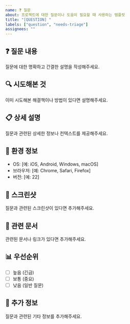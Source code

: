 ```yaml
---
name: ❓ 질문
about: 프로젝트에 대한 질문이나 도움이 필요할 때 사용하는 템플릿
title: "[QUESTION] "
labels: ["question", "needs-triage"]
assignees: ""
---
```


## ❓ 질문 내용

질문에 대한 명확하고 간결한 설명을 작성해주세요.

## 🔍 시도해본 것

이미 시도해본 해결책이나 방법이 있다면 설명해주세요.

## 📋 상세 설명

질문과 관련된 상세한 정보나 컨텍스트를 제공해주세요.

## 📱 환경 정보

- OS: [예: iOS, Android, Windows, macOS]
- 브라우저: [예: Chrome, Safari, Firefox]
- 버전: [예: 22]

## 📸 스크린샷

질문과 관련된 스크린샷이 있다면 추가해주세요.

## 🔗 관련 문서

관련된 문서나 링크가 있다면 추가해주세요.

## 📊 우선순위

- [ ] 높음 (긴급)
- [ ] 보통 (중요)
- [ ] 낮음 (일반 질문)

## 📝 추가 정보

질문과 관련된 기타 정보를 추가해주세요.
